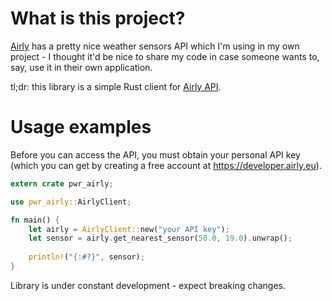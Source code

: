 # What is this project?

[Airly](https://airly.eu/pl/) has a pretty nice weather sensors API which I'm using in my own project - I thought it'd 
be nice to share my code in case someone wants to, say, use it in their own application. 

tl;dr: this library is a simple Rust client for [Airly API](https://developer.airly.eu/docs). 

# Usage examples

Before you can access the API, you must obtain your personal API key (which you can get by creating a free account at
https://developer.airly.eu).

```rust
extern crate pwr_airly;

use pwr_airly::AirlyClient;

fn main() {
    let airly = AirlyClient::new("your API key");
    let sensor = airly.get_nearest_sensor(50.0, 19.0).unwrap();
    
    println!("{:#?}", sensor);
}
```

Library is under constant development - expect breaking changes.